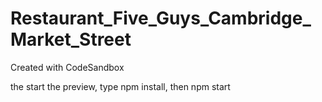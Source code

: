 # Restaurant_Five_Guys_Cambridge_Market_Street
Created with CodeSandbox

the start the preview, type npm install, then npm start